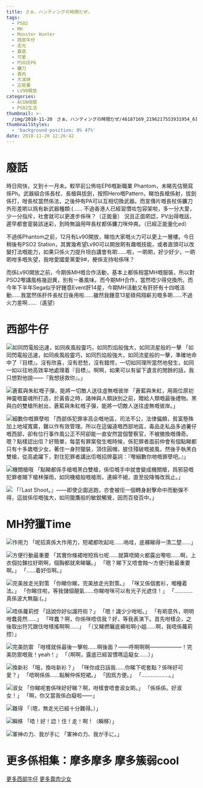 ```yaml
---
title: さぁ、ハンティングの時間だぜ。
tags:
  - PSO2
  - MH
  - Monster Hunter
  - 西部牛仔
  - 走光
  - 露底
  - 可愛
  - PSO2EP6
  - 鐮刀
  - 賣肉
  - 大波妹
  - 正能量
  - LV90開放
categories:
  - ACGN相關
  - PSO2生活
thumbnail: >-
  /img/2018-11-20　さぁ、ハンティングの時間だぜ/46187169_2196217553931954_6178298528171819008_o.jpg
thumbnailStyles:
  - 'background-position: 0% 47%'
date: 2018-11-20 12:26:42
---
```

# 廢話
時日飛快，又到十一月未。較早前公佈咗EP6嘅新職業 Phantom，未睇先估簡寫係Ph。武器組合係長杖、長槍與拔劍，按照Hero嘅Pattern，睇怕長槍係射，拔劍係打，咁長杖當然係法，之後仲有PA可以互相切換武器。而宣傳片嘅長杖係鐮刀外形差啲以爲有新武器種類:(…… 不過香港人已經習慣咗包容架啦，多一分大愛，少一分指斥，社會就可以更進步係咪？（正能量）
況且正面啲諗，PV出得嘅話，遲早都會寔裝該迷彩，到時無論用咩長杖都係鐮刀咪仲爽。（已經正能量化ed）

不過係Phantom之前，12月有Lv90開放，睇怕大家嘅火力可以更上一層樓。今日稍後有PSO2 Station，其實幾希望Lv90可以開放啲有趣嘅技能，或者直頭可以改變打法嘅能力，如果只係火力提升坦白講會有啲……啦，一啲啲，好少好少，一啲啲咁多嘅失望，我咁愛國愛黨愛9#，梗係支持啦係咪？

而係Lv90開放之前，今期係MH嘅合作活動，基本上都係相當MH嘅服裝，所以對PSO2嚟講風格幾迴異，別有一番風味。而今期MH合作，當然唔少得兌換所。而今年下半年Sega似乎好鍾意Event肝14星，今期MH活動又有肝肝有十四嘅活動……我當然係肝件長杖日後用啦……雖然我鍾意13星碌飛翔嶄刃嘅多啲……不過火力差啊……（遙望）

# 西部牛仔
![如同閃電般迅速，如同疾風般靈巧，如同烈焰般強大，如同流星般的一擊](/img/2018-11-20　さぁ、ハンティングの時間だぜ/45026512_2189002557986787_8399756103012843520_o.jpg)
「如同閃電般迅速，如同疾風般靈巧，如同烈焰般強大，如同流星般的一擊，準確地命中了『目標』。沒有欣喜，沒有悲愁，沒有錯愕，一切如同理所當然地發生，如同一如以往地高效率地處理着『目標』。啊啊，如果可以有留下遺言的閒餘的話，我只想對他說——『我想拯救你』。」

![蒼藍與朱紅嘅子彈，能將一切敵人送往虛無嘅彼岸](/img/2018-11-20　さぁ、ハンティングの時間だぜ/45056390_2189003237986719_1416650136011931648_o.jpg)
「蒼藍與朱紅，用兩位原初神靈嘅靈魂所打造，於黃昏之時，諸神與人類訣別之前，贈給人類嘅最後禮物。黑與白的雙槍所射出，蒼藍與朱紅嘅子彈，能將一切敵人送往虛無嘅彼岸。」

![細數你嘅罪孽啦](/img/2018-11-20　さぁ、ハンティングの時間だぜ/45066222_2189002974653412_7773416795989344256_o.jpg)
「西部係犯罪率高企嘅地區，司法不公，法律偏頗，貧富懸殊加上地域寬廣，難以作有效管理。所以在這偏遠嘅西部地區，毒品走私品多過薯仔嘅西部，卻有位行事作風公正不阿卻能一直安然當個警察官，不被撤換嘅傳奇。嗯？點樣認出佢？好簡單，每當有罪案發生嘅時候，係犯罪者面前仲會有個點睇都只有十多歲嘅少女，著住一身狩獵裝，頂住圓帽，披住殘破嘅披風，然後手執黑白雙槍，從高處躍下，對住犯罪者講出佢嘅招牌臺詞：『嚟細數你哋嘅罪孽吧。』」

![機關槍哦](/img/2018-11-20　さぁ、ハンティングの時間だぜ/45192057_2189002761320100_2947640981572288512_o.jpg)
「點睇都係手槍嘅黑白雙槍，係佢嘅手中就會變成機關槍，爲邪惡嘅犯罪者賜下槍林彈雨，如同機槍般嘅槍雨，連綿不絕，直至投降悔改爲止。」

![](/img/2018-11-20　さぁ、ハンティングの時間だぜ/45082907_2189002464653463_3325710026173054976_o.jpg)
「『Last Shoot。』——即使企圖逃跑，亦會被佢一個轉身射擊命中而動彈不得，這就係佢嘅強大，如同獵鷹般的敏銳觸覺，因而百發百中。」

# MH狩獵Time
![作用力](/img/2018-11-20　さぁ、ハンティングの時間だぜ/46193263_2196217480598628_2712984640196444160_o.jpg)
「呢招真係大作用力，短裙都吹起咗……嗚哇，底褲睇得一清二楚……」

![方便行動最重要](/img/2018-11-20　さぁ、ハンティングの時間だぜ/46133134_2196217790598597_5481677304029511680_o.jpg)
「其實你條裙咁短爲乜呢……就算唔開火都露出嚟啦……啊，上衣個拉鍊拉好啲啊，個胸都就來睇曬。」
「嗯？睇下又唔會蝕〜方便行動最重要啊。」
「……着好佢啊。」

![完美放走光對策](/img/2018-11-20　さぁ、ハンティングの時間だぜ/46125849_2196217740598602_6892307712663617536_o.jpg)
「你睇你睇，完美放走光對策。」
「咪又係個套衫，嗰種着法。」
「你睇住啦，等我儲個靚氣……你睇咁咪可以有光子光遮住！」
「…………真係波大無腦:(。」

![唔係蘿莉控](/img/2018-11-20　さぁ、ハンティングの時間だぜ/46140013_2196217637265279_3804054423852810240_o.jpg)
「話說你好似識符術？」
「嗯！識少少咁啦。」
「有啲意外，明明咁蠢竟然……」
「咩蠢？啊，你係咪唔信我？好，等我表演下。首先咁樣企，之後取出符咒跟住咁樣搖啊啊……」
「（又睇撚曬底褲啦啊小姐……啊，我唔係蘿莉控）」

![完美防禦](/img/2018-11-20　さぁ、ハンティングの時間だぜ/46170039_2196217233931986_6573443082841227264_o.jpg)
「咁樣就係最後一擊啦……啊後面？——呼啊啊啊——————！完美防禦嘅我！yeah！」
「（啊啊，露底已經習慣嗎這癡女……）」

![換新衫](/img/2018-11-20　さぁ、ハンティングの時間だぜ/46161865_2196216810598695_3113056235318935552_o.jpg)
「哦，換咗新衫？」
「咪你成日話我……你睇下呢套點？係咪好可愛？」
「唔啊係係……點解仲係短裙。」
「因爲方便。」
「………………。」

![淑女](/img/2018-11-20　さぁ、ハンティングの時間だぜ/46140001_2196216717265371_643610100665155584_o.jpg)
「你睇呢套係咪好好睇？啊，咁樣會唔會淑女啲。」
「係係係。好淑女！」
「啊，你又當我係白癡啦——」

![難得](/img/2018-11-20　さぁ、ハンティングの時間だぜ/46158976_2196216493932060_3668874932416151552_o.jpg)
「（嗯，無走光已經十分難得。）」


![瞬移](/img/2018-11-20　さぁ、ハンティングの時間だぜ/46182293_2196216183932091_3187204039615971328_o.jpg)
「唔！好！諗！住！走！啊！（瞬移）」

![軍神の力、我が手に](/img/2018-11-20　さぁ、ハンティングの時間だぜ/46264348_2196216083932101_6766546212628725760_o.jpg)
「軍神の力、我が手に。」

# 更多係相集：摩多摩多 摩多簇弱cool
[更多西部牛仔](https://photo.tto.moe/2018-10-31-西部牛仔少女)
[更多賣肉少女](https://photo.tto.moe/2018-11-14-與賣肉流獵人系少女)
